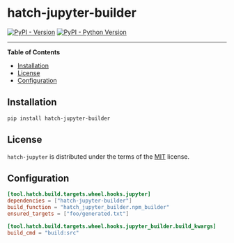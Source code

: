 # hatch-jupyter-builder

[![PyPI - Version](https://img.shields.io/pypi/v/hatch-jupyter.svg)](https://pypi.org/project/hatch-jupyter)
[![PyPI - Python Version](https://img.shields.io/pypi/pyversions/hatch-jupyter.svg)](https://pypi.org/project/hatch-jupyter)

---

**Table of Contents**

- [Installation](#installation)
- [License](#license)
- [Configuration](#license)

## Installation

```console
pip install hatch-jupyter-builder
```

## License

`hatch-jupyter` is distributed under the terms of the [MIT](https://spdx.org/licenses/MIT.html) license.

## Configuration

```toml
[tool.hatch.build.targets.wheel.hooks.jupyter]
dependencies = ["hatch-jupyter-builder"]
build_function = "hatch_jupyter_builder.npm_builder"
ensured_targets = ["foo/generated.txt"]

[tool.hatch.build.targets.wheel.hooks.jupyter_builder.build_kwargs]
build_cmd = "build:src"
```
